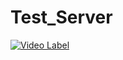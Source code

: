# Test_Server


[![Video Label](http://img.youtube.com/vi/4IqrgkPfLBo/0.jpg)](https://youtu.be/4IqrgkPfLBo)
